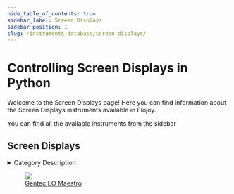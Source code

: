 ```yaml
--- 
hide_table_of_contents: true
sidebar_label: Screen Displays
sidebar_position: 1
slug: /instruments-database/screen-displays/
---
```


# Controlling Screen Displays in Python

Welcome to the Screen Displays page! Here you can find information about the Screen Displays instruments available in Flojoy.

You can find all the available instruments from the sidebar


## Screen Displays 

 <details> 
 <summary>Category Description</summary> 
 Touchscreen Display device
 
 </details> 

 <div className="flex flex-wrap" style={{ marginLeft: "-55px" }}>


<div className="p-4">

<a href="/instruments-database/screen-displays/gentec-eo/gentec-EO-maestro">
<figure style={{ width: "200px", height: "200px", objectFit: "scale-down", marginRight: "15px" }}>
<img src="https://res.cloudinary.com/dhopxs1y3/image/upload/e_bgremoval/v1692395720/Instruments/Screen%20Displays/Gentec-EO-Maestro/file.png" style={{ width: "200px", height: "200px", objectFit: "scale-down", marginRight: "15px" }} />
<figcaption>Gentec EO Maestro</figcaption>
</figure>
</a></div>
</div>